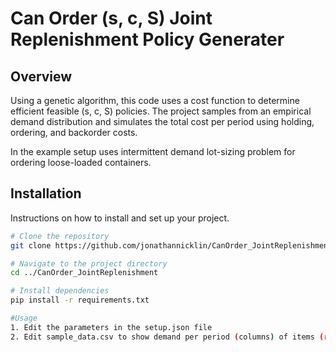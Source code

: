 # Can Order (s, c, S) Joint Replenishment Policy Generater

## Overview
Using a genetic algorithm, this code uses a cost function to determine efficient feasible (s, c, S) policies. The project samples from an empirical demand distribution and simulates the total cost per period using holding, ordering, and backorder costs.

In the example setup uses intermittent demand lot-sizing problem for ordering loose-loaded containers.

## Installation
Instructions on how to install and set up your project.

```sh
# Clone the repository
git clone https://github.com/jonathannicklin/CanOrder_JointReplenishment.git

# Navigate to the project directory
cd ../CanOrder_JointReplenishment

# Install dependencies
pip install -r requirements.txt

#Usage
1. Edit the parameters in the setup.json file
2. Edit sample_data.csv to show demand per period (columns) of items (rows)
